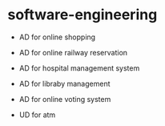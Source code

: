 # software-engineering
+ AD for online shopping

+ AD for online railway reservation

+ AD for hospital management system

+ AD for libraby management

+ AD for online voting system

+ UD for atm 

